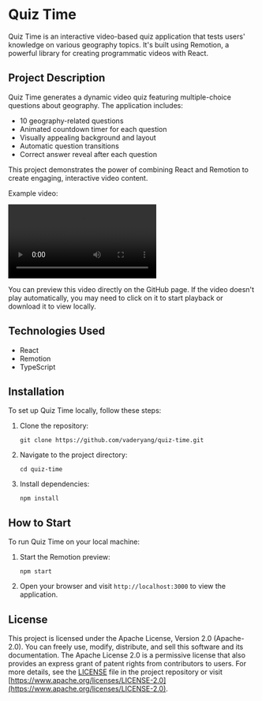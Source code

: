 # Quiz Time

Quiz Time is an interactive video-based quiz application that tests users' knowledge on various geography topics. It's built using Remotion, a powerful library for creating programmatic videos with React.

## Project Description

Quiz Time generates a dynamic video quiz featuring multiple-choice questions about geography. The application includes:

- 10 geography-related questions
- Animated countdown timer for each question
- Visually appealing background and layout
- Automatic question transitions
- Correct answer reveal after each question

This project demonstrates the power of combining React and Remotion to create engaging, interactive video content.

Example video:

![Quiz Time Preview](https://github.com/vaderyang/quiz-time/assets/example/video.mp4)

You can preview this video directly on the GitHub page. If the video doesn't play automatically, you may need to click on it to start playback or download it to view locally.

## Technologies Used

- React
- Remotion
- TypeScript

## Installation

To set up Quiz Time locally, follow these steps:

1. Clone the repository:
   ```
   git clone https://github.com/vaderyang/quiz-time.git
   ```

2. Navigate to the project directory:
   ```
   cd quiz-time
   ```

3. Install dependencies:
   ```
   npm install
   ```

## How to Start

To run Quiz Time on your local machine:

1. Start the Remotion preview:
   ```
   npm start
   ```

2. Open your browser and visit `http://localhost:3000` to view the application.

## License

This project is licensed under the Apache License, Version 2.0 (Apache-2.0). You can freely use, modify, distribute, and sell this software and its documentation. The Apache License 2.0 is a permissive license that also provides an express grant of patent rights from contributors to users. For more details, see the [LICENSE](LICENSE) file in the project repository or visit [https://www.apache.org/licenses/LICENSE-2.0](https://www.apache.org/licenses/LICENSE-2.0).
